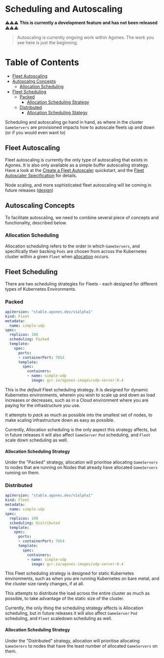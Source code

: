 # Scheduling and Autoscaling

⚠️⚠️⚠️ **This is currently a development feature and has not been released** ⚠️⚠️⚠️

> Autoscaling is currently ongoing work within Agones. The work you see here is just the beginning.


Table of Contents
=================

* [Fleet Autoscaling](#fleet-autoscaling)
* [Autoscalng Concepts](#autoscalng-concepts)
   * [Allocation Scheduling](#allocation-scheduling)
* [Fleet Scheduling](#fleet-scheduling)
   * [Packed](#packed)
      * [Allocation Scheduling Strategy](#allocation-scheduling-strategy)
   * [Distributed](#distributed)
      * [Allocation Scheduling Stategy](#allocation-scheduling-stategy)

Scheduling and autoscaling go hand in hand, as where in the cluster `GameServers` are provisioned
impacts how to autoscale fleets up and down (or if you would even want to)

## Fleet Autoscaling

Fleet autoscaling is currently the only type of autoscaling that exists in Agones. It is also only available as a simple
buffer autoscaling strategy. Have a look at the [Create a Fleet Autoscaler](create_fleetautoscaler.md) quickstart,
and the [Fleet Autoscaler Specification](fleetautoscaler_spec.md) for details.

Node scaling, and more sophisticated fleet autoscaling will be coming in future releases ([design](https://github.com/GoogleCloudPlatform/agones/issues/368))

## Autoscaling Concepts

To facilitate autoscaling, we need to combine several piece of concepts and functionality, described below.

### Allocation Scheduling

Allocation scheduling refers to the order in which `GameServers`, and specifically their backing `Pods` are chosen
from across the Kubernetes cluster within a given `Fleet` when [allocation](./create_fleet.md#4-allocate-a-game-server-from-the-fleet) occurs.

## Fleet Scheduling

There are two scheduling strategies for Fleets - each designed for different types of Kubernetes Environments.

### Packed

```yaml
apiVersion: "stable.agones.dev/v1alpha1"
kind: Fleet
metadata:
  name: simple-udp
spec:
  replicas: 100
  scheduling: Packed
  template:
    spec:
      ports:
      - containerPort: 7654
      template:
        spec:
          containers:
          - name: simple-udp
            image: gcr.io/agones-images/udp-server:0.4
```

This is the *default* Fleet scheduling strategy. It is designed for dynamic Kubernetes environments, wherein you wish 
to scale up and down as load increases or decreases, such as in a Cloud environment where you are paying
for the infrastructure you use.

It attempts to _pack_ as much as possible into the smallest set of nodes, to make
scaling infrastructure down as easy as possible.

Currently, Allocation scheduling is the only aspect this strategy affects, but in future releases it will
also affect `GameServer` `Pod` scheduling, and `Fleet` scale down scheduling as well.

#### Allocation Scheduling Strategy

Under the "Packed" strategy, allocation will prioritise allocating `GameServers` to nodes that are running on 
Nodes that already have allocated `GameServers` running on them.

### Distributed

```yaml
apiVersion: "stable.agones.dev/v1alpha1"
kind: Fleet
metadata:
  name: simple-udp
spec:
  replicas: 100
  scheduling: Distributed
  template:
    spec:
      ports:
      - containerPort: 7654
      template:
        spec:
          containers:
          - name: simple-udp
            image: gcr.io/agones-images/udp-server:0.4
```

This Fleet scheduling strategy is designed for static Kubernetes environments, such as when you are running Kubernetes
on bare metal, and the cluster size rarely changes, if at all.

This attempts to distribute the load across the entire cluster as much as possible, to take advantage of the static
size of the cluster.

Currently, the only thing the scheduling strategy affects is Allocation scheduling, but in future releases it will
also affect `GameServer` `Pod` scheduling, and `Fleet` scaledown scheduling as well.

#### Allocation Scheduling Strategy

Under the "Distributed" strategy, allocation will prioritise allocating `GameSerers` to nodes that have the least
number of allocated `GameServers` on them.
